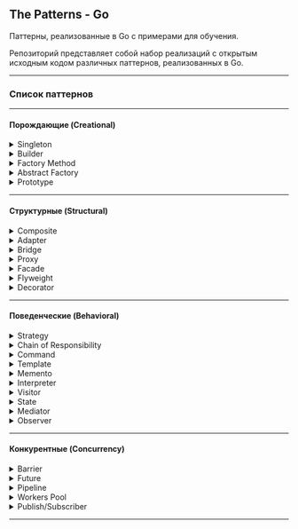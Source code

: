 ## The Patterns - Go
Паттерны, реализованные в Go с примерами для обучения.

Репозиторий представляет собой набор реализаций с открытым исходным кодом различных паттернов, реализованных в Go.
*******************************************
### Список паттернов
*******************************************
#### Порождающие (Creational) 
<details><summary> Singleton</summary>

### Singleton — наличие уникального экземпляра типа во всей программе

### Описание

Шаблон Singleton легко запомнить. Как следует из названия, он предоставляет единственный экземпляр объекта и гарантирует отсутствие дубликатов.
При первом вызове экземпляра он создается, а затем повторно используется всеми частями в приложении, которое должно использовать это конкретное поведение.
Шаблон Singleton используется во многих различных ситуациях. Например:
* Если вы хотите использовать одно и то же соединение с базой данных для выполнения каждого запроса.
* Когда вы открываете соединение Secure Shell (SSH) с сервером для выполнения нескольких задач, и не хотите заново открывать соединение для каждой задачи.
* Если вам нужно ограничить доступ к какой-либо переменной или пространству, вы используете Singleton как дверь к этой переменной.


### Пример — уникальный счетчик
В качестве примера объекта, будет уникальный счетчик, для которого мы должны убедиться, что существует только один такой экземпляр, счетчик будет содержать количество вызовов во время исполнения программы. Неважно, сколько у нас экземпляров счетчика, все они будут считать одно и то же значение, и оно должно быть согласовано между экземплярами.

Требования и критерии приемлемости:
* Если счетчик ранее не создавался, создается новый со значением 0.
* Если счетчик уже создан, возвращается экземпляр, содержащий фактический
  счетчик.
* Если мы вызываем метод `AddOne()`, счетчик должен быть увеличен на 1.

### Реализация

```go
package singleton

type Singleton interface {
	AddOne() int
}

type singleton struct {
	count int
}

var instance *singleton

func GetInstance() Singleton {
	if instance == nil {
		instance = new(singleton)
	}
	return instance
}

func (s *singleton) AddOne() int {
	s.count++
	return s.count
}
```

### Тесты

```go
package singleton

import "testing"

func TestGetInstance(t *testing.T) {
	counter1 := GetInstance()

	if counter1 == nil {
		t.Error("expected pointer to Singleton after " +
			"calling GetInstance(), not nil\n")
	}
	expectedCounter := counter1

	currentCount := counter1.AddOne()
	if currentCount != 1 {
		t.Errorf("after AddOne() the count must be" +
			" 1 but it is %d\n", currentCount)
	}

	counter2 := GetInstance()
	if counter2 != expectedCounter {
		t.Error("expected same instance in counter2 but" +
			" it got a different instance\n")
	}

	currentCount = counter2.AddOne()
	if currentCount != 2 {
		t.Errorf("after AddOne() the count must be" +
			" 2 but it is %d\n", currentCount)
	}
}

```


</details>

<details><summary> Builder</summary>

### Builder — повторное использование алгоритма для создания множества реализаций интерфейса

### Описание

Шаблон Builder помогает нам создавать сложные объекты без непосредственного создания их структуры или написания необходимой логики. Представьте себе объект, который может иметь десятки полей, сами по себе являющимися более сложными структурами. Теперь представьте, что у вас есть много объектов с такими характеристиками. Здесь и пригодится Builder, чтобы не писать логику для создания всех этих объектов.

Шаблон проектирования Builder пытается:
* Абстрагировать сложные создания, чтобы создание объекта было отделено от пользователя объекта.
* Создать объект шаг за шагом, заполнив его поля и создав встроенные объекты.
* Реализовать повторное использование алгоритма создания объекта между многими объектами

### Пример – производство автомобилей
Шаблон проектирования Builder обычно описывается как отношения между Директором, несколькими Строителями и Продуктом, который они создают. Мы создадим конструктор транспортных средств. Процесс создания транспортного средства (продукта) более или менее одинаков для всех видов транспортных средств — нужно выбрать тип транспортного средства, собрать конструкцию, поместить колеса и расставить сиденья. Мы построим автомобиль и мотоцикл (два Строителя) с этим описанием. В примере директор представлен типом `ManufacturingDirector`.

Требования и критерии приемлемости:
* Должен быть производственный тип, который строит все, что нужно транспортному средству.
* При использовании сборщика автомобилей необходимо вернуть VehicleProduct с четырьмя колесами, пятью сиденьями и структурой, определенной как Car.
* При использовании сборщика мотоциклов необходимо вернуть VehicleProduct с двумя колесами, двумя сиденьями и структурой, определенной как Motorbike.
* VehicleProduct, созданный любым компоновщиком BuildProcess, должен быть открыт для модификаций.

### Реализация
```go
package builder

type BuildProcess interface {
	SetWheels() BuildProcess
	SetSeats() BuildProcess
	SetStructure() BuildProcess
	Build() VehicleProduct
}

type ManufacturingDirector struct {
	builder BuildProcess
}

func (f *ManufacturingDirector) Construct() {
	f.builder.SetSeats().SetStructure().SetWheels()
}

func (f *ManufacturingDirector) SetBuilder(b BuildProcess) {
	f.builder = b
}

type VehicleProduct struct {
	Wheels    int
	Seats     int
	Structure string
}

type CarBuilder struct {
	v VehicleProduct
}

func (c *CarBuilder) SetWheels() BuildProcess {
	c.v.Wheels = 4
	return c
}

func (c *CarBuilder) SetSeats() BuildProcess {
	c.v.Seats = 5
	return c
}

func (c *CarBuilder) SetStructure() BuildProcess {
	c.v.Structure = "Car"
	return c
}

func (c *CarBuilder) Build() VehicleProduct {
	return c.v
}

type BikeBuilder struct {
	v VehicleProduct
}

func (b *BikeBuilder) SetWheels() BuildProcess {
	b.v.Wheels = 2
	return b
}

func (b *BikeBuilder) SetSeats() BuildProcess {
	b.v.Seats = 2
	return b
}

func (b *BikeBuilder) SetStructure() BuildProcess {
	b.v.Structure = "Motorbike"
	return b
}

func (b *BikeBuilder) Build() VehicleProduct {
	return b.v
}

```
### Тесты
```go
package builder

import "testing"

func TestCarBuilder(t *testing.T) {
	manufacturingComplex := ManufacturingDirector{}

	carBuilder := &CarBuilder{}
	manufacturingComplex.SetBuilder(carBuilder)
	manufacturingComplex.Construct()

	car := carBuilder.Build()

	if car.Wheels != 4 {
		t.Errorf("wheels on a car must be 4"+
			" and they were %d \n", car.Wheels)
	}

	if car.Structure != "Car" {
		t.Errorf("structure on a car must be "+
			"'Car' and was %s \n", car.Structure)
	}

	if car.Seats != 5 {
		t.Errorf("seats on a car must be 5"+
			" and they were %d \n", car.Seats)
	}
}

func TestBikeBuilder(t *testing.T) {
	manufacturingComplex := ManufacturingDirector{}

	bikeBuilder := &BikeBuilder{}
	manufacturingComplex.SetBuilder(bikeBuilder)
	manufacturingComplex.Construct()

	motorbike := bikeBuilder.Build()
	motorbike.Seats = 1

	if motorbike.Wheels != 2 {
		t.Errorf("wheels on a motorbike must be 2"+
			" and they were %d\n", motorbike.Wheels)
	}

	if motorbike.Structure != "Motorbike" {
		t.Errorf("Structure on a motorbike must"+
			" be 'Motorbike' and was %s\n", motorbike.Structure)
	}
}

```
</details>

<details><summary> Factory Method</summary>

### Factory Method — делегирование создания разных видов объектов

### Описание
При использовании шаблона проектирования Factory мы получаем дополнительный уровень инкапсуляции, чтобы наша программа могла расти в контролируемой среде. С помощью Factory Method мы делегируем создание семейств объектов другому пакету или объекту, чтобы абстрагироваться от знаний о пуле возможных объектов, которые мы могли бы использовать. Представьте, что вы хотите организовать свой отдых с помощью туристического агентства. Вы не занимаетесь гостиницами и путешествиями, а просто сообщаете агентству интересующее вас направление, чтобы оно предоставило вам все необходимое. Турагентство представляет собой Фабрику путешествий.

Цели шаблона проектирования Factory Method:
* Делегирование создания новых экземпляров структур в другую часть программы
* Работа на уровне интерфейса вместо конкретных реализаций
* Группировка семейств объектов для получения создателя объектов семейства

### Пример — Factory Method способов оплаты для магазина
В нашем примере мы собираемся реализовать метод платежей Factory, который
предоставить нам различные способы оплаты в магазине. В начале у нас будет два способа оплаты – наличные и кредитная карта. У нас также будет интерфейс с методом Pay, который должна реализовать каждая структура, используемая в качестве метода оплаты.

Требования и критерии приемлемости:
* Нужно иметь общий метод для каждого метода оплаты под названием Pay.
* Реализовать возможность делегировать создание способов оплаты Factory Method.
* Создать возможность добавлять в библиотеку дополнительные способы оплаты, просто добавляя их в Factory Method.

### Реализация
```go
package factory

import (
	"fmt"
)

type PaymentMethod interface {
	Pay(amount float32) string
}

const (
	Cash      = 1
	DebitCard = 2
)

func GetPaymentMethod(m int) (PaymentMethod, error) {
	switch m {
	case Cash:
		return new(CashPM), nil
	case DebitCard:
		return new(DebitCardPM), nil
	default:
		return nil, fmt.Errorf("payment method %d not recodnized\n", m)
	}
}

type CashPM struct{}
type DebitCardPM struct{}

func (c *CashPM) Pay(amount float32) string {
	return fmt.Sprintf("%0.2f paid using cash\n", amount)
}

func (d *DebitCardPM) Pay(amount float32) string {
	return fmt.Sprintf("%0.2f paid using debit card\n", amount)
}

```

### Тесты
```go
package factory

import (
	"strings"
	"testing"
)

func TestGetPaymentMethodCash(t *testing.T) {
	payment, err := GetPaymentMethod(Cash)
	if err != nil {
		t.Fatal("a payment method of type 'Cash' must exist")
	}

	msg := payment.Pay(10.30)
	if !strings.Contains(msg, "paid using cash") {
		t.Error("the cash payment method message wasn't correct")
	}
	t.Log("LOG:", msg)
}

func TestGetPaymentMethodDebitCard(t *testing.T) {
	payment, err := GetPaymentMethod(DebitCard)
	if err != nil {
		t.Fatal("a payment method of type 'DebitCard' must exist")
	}

	msg := payment.Pay(22.30)
	if !strings.Contains(msg, "paid using debit card") {
		t.Error("the debit card payment method message wasn't correct")
	}

	t.Log("LOG:", msg)
}

func TestGetPaymentMethodNonExistent(t *testing.T) {
	_, err := GetPaymentMethod(20)
	if err == nil {
		t.Error("a payment method with ID 20 must return an error")
	}
	t.Log("LOG:", err)
}

```
</details>

<details><summary> Abstract Factory</summary>

### Abstract Factory – фабрика фабрик

### Описание
Шаблон проектирования Abstract Factory — это новый уровень группировки для получения более крупного (и более сложного) составного объекта, который используется через его интерфейсы. Идея группировки объектов в семейства и группирования семейств состоит в том, чтобы иметь большие фабрики, которые можно было бы взаимозаменяемо и легче расширять.

Группировка связанных семейств объектов очень удобна, когда количество объектов растет настолько, что создание уникальной точки для их всех кажется единственным способом добиться гибкости создания объектов во время выполнения. Вам должны быть ясны следующие цели метода абстрактной фабрики:
* Обеспечение нового уровня инкапсуляции для фабричных методов, которые возвращают общий интерфейс для всех фабрик.
* Группировка обычных фабрик в суперфабрику (также называемую фабрикой фабрик).

### Пример – автозавод по производству мотоциклов и машин

В примере мы собираемся повторно использовать фабрику, которую создали в шаблоне проектирования Builder. В конце концов, результатом будет являться фабрика фабрик мотоциклов и машин, которые в свою очередь будут производить различные виды мотоциклов и машин соответственно.

Требования и критерии приемлемости:
* Мы должны получить объект Vehicle, используя фабрику, возвращенную абстрактной фабрикой.
* Транспортное средство должно быть конкретной реализацией мотоцикла или автомобиля, которая реализует оба интерфейса (транспортное средство и автомобиль или транспортное средство и мотоцикл).

### Реализация

```go
package abstractFactory

import "fmt"

type Vehicle interface {
	NumWheels() int
	NumSeats() int
}

type VehicleFactory interface {
	NewVehicle(v int) (Vehicle, error)
}

const (
	CarFactoryType       = 1
	MotorbikeFactoryType = 2
)

func BuildFactory(f int) (VehicleFactory, error) {
	switch f {
	case CarFactoryType:
		return new(CarFactory), nil
	case MotorbikeFactoryType:
		return new(MotorbikeFactory), nil
	default:
		return nil, fmt.Errorf("factory with id %d not recognized \n", f)
	}
}

// Factory of factories

const (
	LuxuryCarType = 1
	FamilyCarType = 2
)

type CarFactory struct{}

func (c *CarFactory) NewVehicle(v int) (Vehicle, error) {
	switch v {
	case LuxuryCarType:
		return new(LuxuryCar), nil
	case FamilyCarType:
		return new(FamilyCar), nil
	default:
		return nil, fmt.Errorf("vehicle of type %d not recognized\n", v)
	}
}

const (
	SportMotorbikeType  = 1
	CruiseMotorbikeType = 2
)

type MotorbikeFactory struct{}

func (m *MotorbikeFactory) NewVehicle(v int) (Vehicle, error) {
	switch v {
	case SportMotorbikeType:
		return new(SportMotorbike), nil
	case CruiseMotorbikeType:
		return new(CruiseMotorbike), nil
	default:
		return nil, fmt.Errorf("vehicle of type %d not recognized\n", v)
	}
}

// for Car Factory

type Car interface {
	NumDoors() int
}

type LuxuryCar struct{}

func (*LuxuryCar) NumDoors() int {
	return 4
}

func (*LuxuryCar) NumWheels() int {
	return 4
}

func (*LuxuryCar) NumSeats() int {
	return 5
}

type FamilyCar struct{}

func (*FamilyCar) NumDoors() int {
	return 5
}

func (*FamilyCar) NumWheels() int {
	return 4
}

func (*FamilyCar) NumSeats() int {
	return 5
}

// For Motorbike Factory

type Motorbike interface {
	GetMotorbikeType() int
}

type SportMotorbike struct{}

func (s *SportMotorbike) NumWheels() int {
	return 2
}

func (s *SportMotorbike) NumSeats() int {
	return 1
}

func (s *SportMotorbike) GetMotorbikeType() int {
	return SportMotorbikeType
}

type CruiseMotorbike struct{}

func (c *CruiseMotorbike) NumWheels() int {
	return 2
}

func (c *CruiseMotorbike) NumSeats() int {
	return 2
}

func (c *CruiseMotorbike) GetMotorbikeType() int {
	return CruiseMotorbikeType
}

```

### Тесты

```go
package abstractFactory

import "testing"

func TestMotorbikeFactory(t *testing.T) {
	motorbikeF, err := BuildFactory(MotorbikeFactoryType)
	if err != nil {
		t.Fatal(err)
	}

	motorbikeVehicle, err := motorbikeF.NewVehicle(SportMotorbikeType)
	if err != nil {
		t.Fatal(err)
	}

	t.Logf("motorbike vehicle has %d wheels\n",
		motorbikeVehicle.NumWheels())

	sportBike, ok := motorbikeVehicle.(Motorbike)
	if !ok {
		t.Fatal("struct assertion has failed")
	}

	t.Logf("sport motorbike has type %d\n", sportBike.GetMotorbikeType())
}

func TestCarFactory(t *testing.T) {
	carF, err := BuildFactory(CarFactoryType)
	if err != nil {
		t.Fatal(err)
	}
	carVehicle, err := carF.NewVehicle(LuxuryCarType)
	if err != nil {
		t.Fatal(err)
	}
	t.Logf("Car vehicle has %d seats\n", carVehicle.NumWheels())
	luxuryCar, ok := carVehicle.(Car)
	if !ok {
		t.Fatal("Struct assertion has failed")
	}
	t.Logf("Luxury car has %d doors.\n", luxuryCar.NumDoors())
}

```
</details>

<details><summary> Prototype</summary>

### Prototype — избегание создания повторяющихся объектов

### Описание

Целью шаблона Prototype является наличие объекта или набора объектов, которые уже созданы во время компиляции, с возможностью клонирования их сколько угодно раз во время выполнения. Это полезно, например, в качестве шаблона по умолчанию для пользователя, который только что зарегистрировался на вашей веб-странице, или тарифного плана по умолчанию в каком-либо сервисе. Основное различие между этим шаблоном и шаблоном Builder заключается в том, что объекты клонируются для пользователя, а не создаются во время выполнения. Вы также можете создать решение, подобное кешу, сохраняя информацию с помощью Prototype.

### Пример — магазин рубашек

Мы создадим небольшой компонент воображаемого магазина рубашек, в котором будет несколько рубашек со стандартными цветами и ценами. У каждой рубашки также будет единица складского учета (SKU - Stock Keeping Unit) — система для идентификации предметов, хранящихся в определенном месте).

Чтобы добиться того, что описано в примере, мы будем использовать прототип рубашки. Каждый раз, когда нам нужна новая рубашка, мы берем этот прототип, клонируем его и работаем с ним.
Требования и критерии приемлемости:
* Иметь объект-прототип рубашки и интерфейс для запроса разных типов рубашек (белых, черных и синих по 15.00, 16.00 и 17.00 долларов соответственно)
* Когда вы просите белую рубашку, необходимо сделать клон белой рубашки, и новый экземпляр должен отличаться от исходного.
* Артикул (SKU) созданного объекта не должен влиять на создание нового объекта.
* Метод info должен предоставить всю информацию, доступную в полях экземпляра.


### Реализация
```go
package prototype

import "fmt"

type ShirtCloner interface {
	GetClone(s int) (ItemInfoGetter, error)
}

const (
	White = 1
	Black = 2
	Blue  = 3
)

func GetShirtsCloner() ShirtCloner {
	return new(ShirtsCache)
}

type ShirtsCache struct {
}

func (sh *ShirtsCache) GetClone(s int) (ItemInfoGetter, error) {
	switch s {
	case White:
		newItem := *whitePrototype
		return &newItem, nil
	case Black:
		newItem := *blackPrototype
		return &newItem, nil
	case Blue:
		newItem := *bluePrototype
		return &newItem, nil
	default:
		return nil, fmt.Errorf("shirt model not recognized")
	}
}

type ItemInfoGetter interface {
	GetInfo() string
}

type ShirtColor byte

type Shirt struct {
	Price float32
	SKU   string
	Color ShirtColor
}

func (s *Shirt) GetInfo() string {
	return fmt.Sprintf("Shirt with SKU '%s' and Color id %d that costs%f\n", 
		s.SKU, s.Color, s.Price)
}

func (s *Shirt) GetPrice() float32 {
	return s.Price
}

var whitePrototype *Shirt = &Shirt{
	Price: 15.00,
	SKU:   "empty",
	Color: White,
}

var blackPrototype *Shirt = &Shirt{
	Price: 16.00,
	SKU:   "empty",
	Color: Black,
}

var bluePrototype *Shirt = &Shirt{
	Price: 17.00,
	SKU:   "empty",
	Color: Blue,
}

```

### Тесты

```go
package prototype

import "testing"

func TestClone(t *testing.T) {
	shirtCache := GetShirtsCloner()
	if shirtCache == nil {
		t.Fatal("received cache was nil")
	}

	item1, err := shirtCache.GetClone(White)
	if err != nil {
		t.Error(err)
	}

	if item1 == whitePrototype {
		t.Error("item1 cannot be equal to the white prototype")
	}

	shirt1, ok := item1.(*Shirt)
	if !ok {
		t.Fatal("type assertion for shirt couldn't be done successfully")
	}
	shirt1.SKU = "abbcc"

	item2, err := shirtCache.GetClone(White)
	if err != nil {
		t.Error(err)
	}

	shirt2, ok := item2.(*Shirt)
	if !ok {
		t.Fatal("type assertion for shirt couldn't be done successfully")
	}

	if shirt1.SKU == shirt2.SKU {
		t.Error("SKU's of shirt1 and shirt2 must be different")
	}

	if shirt1 == shirt2 {
		t.Error("Shirt 1 cannot be equal to Shirt 2")
	}

	t.Logf("LOG: %s", shirt1.GetInfo())
	t.Logf("LOG: %s", shirt2.GetInfo())
	t.Logf("LOG: The memory positions of the shirts are different" +
		" %p != %p\n\n", &shirt1, &shirt2)
}

```

</details>

********************************************
#### Структурные (Structural)
<details><summary> Composite</summary>

### Composite — альтернатива наследования

### Описание

Шаблон проектирования Composite предпочитает композицию наследованию. Подход «композиция вместо наследования» был предметом дискуссий среди инженеров с девяностых годов. В общем, в Go нет наследования, потому что оно ему не нужно! В шаблоне проектирования Composite вы будете создавать иерархии и деревья объектов. Объекты имеют разные объекты со своими полями и методами внутри них. Этот подход очень мощный и решает многие проблемы наследования и множественного наследования.

Цель паттерна Composite состоит в том, чтобы избежать иерархического ада, когда сложность приложения может слишком сильно возрасти и это повлияет на ясность кода.

### Пример — пловец и акула

Типичная проблема наследования возникает, когда у вас есть объект, наследуемый от двух совершенно разных классов, между которыми нет абсолютно никакой связи. Представьте спортсмена, который тренируется и является пловцом с умением плавать:
* Athlete имеет метод Train().
* Swimmer имеет метод Swim().

Swimmer наследуется от Athlete, поэтому он наследует его метод Train и объявляет собственный метод Swim. У вас также может быть велосипедист, который также является спортсменом и объявляет метод Ride.
А теперь представьте себе Animal, например Shark, которая плавает, как и Swimmer. Ничего фантастического. Итак, как решить эту проблему? Акула не может быть пловцом, который еще и тренируется. Акулы не тренируются (насколько я знаю!).

Требования и критерии приемлемости:
* У нас должна быть структура Athlete с методом Train
* У нас должен быть Swimmer с методом Swim
* У нас должна быть структура Animal с методом Eat
* У нас должна быть структура Shark с методом Swim, который используется совместно со Swimmer

В Go мы можем использовать два типа композиции — прямую композицию и встраиваемую композицию. Сначала мы решим эту проблему, используя прямую композицию, которая имеет все необходимое в виде полей внутри структуры.


### Реализация с помощью нулевой инициализации
```go
package composite

import "fmt"

// Athlete

type Athlete struct {}

func (a *Athlete) Train() {
	fmt.Println("Training...")
}

type CompositeSwimmerA struct {
	MyAthlete Athlete
	MySwim    func()
}

// Animal

type Animal struct {}

func (a *Animal) Eat() {
	fmt.Println("Eating...")
}

type Shark struct {
	Animal
	Swim func()
}

// Method for athlete and fish

func Swim() {
	fmt.Println("Swimming...")
```
### Реализация с помощью интерфейсов
```go
type Swimmer interface {
	Swim()
}

type Trainer interface {
	Train()
}

type SwimmerImpl struct{}

func (s *SwimmerImpl) Swim() {
	fmt.Println("Swimming...")
}

type CompositeSwimmerB struct {
	Trainer
	Swimmer
}
```
### Тесты
```go
package composite

import (
	"testing"
)

func TestAthleteA(t *testing.T) {
	swimmer := CompositeSwimmerA{
		MySwim: Swim,
	}

	swimmer.MyAthlete.Train()
	swimmer.MySwim()
}

func TestAnimal(t *testing.T) {
	fish := Shark{
		Swim: Swim,
	}
	fish.Eat()
	fish.Swim()
}

func TestAthleteB(t *testing.T) {
	swimmer := CompositeSwimmerB{
		Trainer: &Athlete{},
		Swimmer: &SwimmerImpl{},
	}

	swimmer.Train()
	swimmer.Swim()
}

```
### Binary Tree compositions

Другой очень распространенный подход к шаблону Composite — это работа со структурами двоичного дерева. В двоичном дереве вам нужно хранить экземпляры самого себя в поле:
```go
type Tree struct {
	LeafValue int
	Right     *Tree
	Left      *Tree
}
```
Это своего рода рекурсивная композиция, и из-за природы рекурсивности мы должны использовать указатели, чтобы компилятор знал, сколько памяти он должен зарезервировать для этой структуры. В нашей структуре Tree хранится объект LeafValue для каждого экземпляра и новое дерево в его полях Right и Left.
С помощью этой структуры мы могли бы создать объект и написать тест:
```go
func TestBinaryTree(t *testing.T) {
	root := Tree{
		LeafValue: 0,
		Left: &Tree{
			LeafValue: 5,
			Right:     &Tree{6, nil, nil},
			Left:      nil,
		},
		Right: &Tree{4, nil, nil},
	}
	right := root.Left.Right.LeafValue
	if right != 6 {
		t.Errorf("wrong result, must be 6, not %v", right)
	}
}
```
</details>

<details><summary> Adapter</summary>

### Adapter — помощь в поддержке open/closed принципа в приложении

### Описание
Adapter очень полезен, когда, например, интерфейс устаревает и его
невозможно заменить легко или быстро. Вместо этого вы создаете новый интерфейс для удовлетворения текущих потребностей вашего приложения, которое под капотом использует реализации старого интерфейса.
Адаптер также помогает нам поддерживать принцип open/closed в наших приложениях, делая их более предсказуемыми.
Принцип open/closed впервые был сформулирован Бертраном Мейером в его книге «Object-Oriented Software Construction». Он заявил, что код должен быть открыт для новых функций, но закрыт для модификаций. Это подразумевает несколько вещей. С одной стороны, мы должны стараться писать расширяемый код, а не только работающий. В то же время мы должны стараться не модифицировать исходный код (ваш или чужой) насколько это возможно, потому что мы не всегда осознаем последствия этой модификации.

Шаблон проектирования Adapter помогает удовлетворить потребности двух частей кода, которые поначалу несовместимы. Это ключевой момент, который следует учитывать при принятии решения о том, подходит ли Adapter для решения вашей задачи.

### Пример — старый и новый Printer

В примере у нас будет старый интерфейс Printer и новый. Пользователи нового интерфейса хотят, чтобы им был доступен и старый интерфейс с дополнительной пометкой. Нам нужен Adapter, чтобы пользователи могли при необходимости использовать старые реализации (например, для работы с каким-то устаревшим кодом)

Требования и критерии приемлемости:
* Нужно создать Adapter, реализующий интерфейс ModernPrinter
* Новый объект Adapter должен содержать экземпляр интерфейса LegacyPrinter
* При использовании ModernPrinter он должен вызывать интерфейс LegacyPrinter под капотом, добавляя к нему текстовый префикс Adapter

### Реализация
```go
package adapter

import "fmt"

// legacy printer

type LegacyPrinter interface {
	Print(s string) string
}
type MyLegacyPrinter struct{}

func (l *MyLegacyPrinter) Print(s string) (newMsg string) {
	newMsg = fmt.Sprintf("Legacy Printer: %s", s)
	println(newMsg)
	return
}

// modern printer

type ModernPrinter interface {
	PrintStored() string
}

// printer adapter

type PrinterAdapter struct {
	OldPrinter LegacyPrinter
	Msg        string
}

func (p *PrinterAdapter) PrintStored() (newMsg string) {
	if p.OldPrinter != nil {
		newMsg = fmt.Sprintf("Adapter: %s", p.Msg)
		newMsg = p.OldPrinter.Print(newMsg)
	} else {
		newMsg = p.Msg
	}
	return
}
```

### Тесты
```go
package adapter

import "testing"

func TestAdapter(t *testing.T) {
	msg := "Hello World!"

	adapter := PrinterAdapter{OldPrinter: &MyLegacyPrinter{}, Msg: msg}
	returnedMsg := adapter.PrintStored()

	if returnedMsg != "Legacy Printer: Adapter: Hello World!" {
		t.Errorf("message didn't match: %s\n", returnedMsg)
	}

	adapter = PrinterAdapter{OldPrinter: nil, Msg: msg}
	returnedMsg = adapter.PrintStored()
	if returnedMsg != "Hello World!" {
		t.Errorf("message didn't match: %s\n", returnedMsg)
	}
}

```
</details>

<details><summary> Bridge</summary>

### Bridge — отделение абстракции от реализации

### Описание

Паттерн Bridge — это паттерн с немного загадочным определением из оригинальной книги «Gang of Four». Он отделяет абстракцию от ее реализации, так что они могут меняться независимо друг от друга. Это загадочное объяснение просто означает, что вы можете отделить даже самую базовую форму функциональности: отделить объект от того, что он делает.

Целью шаблона Bridge является придание гибкости структуре, которая часто изменяется. Знание входных и выходных данных метода позволяет нам изменять код, не зная о нем слишком много, и оставляя обеим сторонам свободу для более легкого изменения.

### Пример — два Printer и два метода Print для каждого
Для нашего примера мы перейдем к абстракции консольного принтера, чтобы упростить его. У нас будет две реализации. Первый будет писать в консоль. Вторую запись мы сделаем в интерфейс io.Writer, чтобы обеспечить большую гибкость решения. У нас также будет два абстрактных объекта-пользователя реализаций — Normal, который будет использовать каждую реализацию прямым образом, и реализация Packt, которая добавит предложение `Message from Packt:` к распечатываемому сообщению.
В конце у нас будет два объекта абстракции, которые имеют две разные реализации их функциональности. Итак, фактически у нас будет 4 возможных комбинации функциональности объектов.

Требования и критерии приемлемости:
* PrinterAPI, который принимает сообщение для печати
* Реализация API, которая просто выводит сообщение на консоль
* Реализация API, которая печатает в интерфейсе io.Writer
* Абстракция Printer с методом Print для реализации в типах печати
* Normal Printer, который реализует Printer и PrinterAPI интерфейс
* Normal Printer перенаправит сообщение непосредственно в реализацию
* Принтер Packt, который реализует абстракцию Printer и интерфейс PrinterAPI
* Принтер Packt добавит сообщение `Message from Packt:` ко всем распечаткам

### Реализация
```go
package bridge

import (
	"errors"
	"fmt"
	"io"
)

type PrinterAPI interface {
	PrintMessage(string) error
}

type PrinterImpl1 struct{}

func (d *PrinterImpl1) PrintMessage(msg string) error {
	fmt.Printf("%s\n", msg)
	return nil
}

type PrinterImpl2 struct {
	Writer io.Writer
}

func (d *PrinterImpl2) PrintMessage(msg string) error {
	if d.Writer == nil {
		return errors.New("you need to pass an io.Writer to PrinterImpl2")
	}
	fmt.Fprintf(d.Writer, "%s", msg)
	return nil
}

type PrinterAbstraction interface {
	Print() error
}

type NormalPrinter struct {
	Msg     string
	Printer PrinterAPI
}

func (c *NormalPrinter) Print() error {
	c.Printer.PrintMessage(c.Msg)
	return nil
}

type PacktPrinter struct {
	Msg     string
	Printer PrinterAPI
}

func (c *PacktPrinter) Print() error {
	c.Printer.PrintMessage(fmt.Sprintf("Message from Packt: %s", c.Msg))
	return nil
}
```

### Тесты
```go
package bridge

import (
	"errors"
	"strings"
	"testing"
)

func TestPrintAPI(t *testing.T) {
	api1 := PrinterImpl1{}

	err := api1.PrintMessage("Hello")
	if err != nil {
		t.Errorf("error trying to use the API!"+
			" implementation: Message: %s\n", err.Error())
	}
}

type TestWriter struct {
	Msg string
}

func (t *TestWriter) Write(p []byte) (n int, err error) {
	n = len(p)
	if n > 0 {
		t.Msg = string(p)
		return n, nil
	}
	err = errors.New("content received on Writer was empty")
	return
}

func TestPrintApi2(t *testing.T) {
	api2 := PrinterImpl2{}

	err := api2.PrintMessage("Hello")
	if err != nil {
		expectedErrorMsg := "you need to pass an io.Writer to PrinterImpl2"
		if !strings.Contains(err.Error(), expectedErrorMsg) {
			t.Errorf("Error message was not correct.\n Actual:"+
				" %s \nExpected: %s\n", err.Error(), expectedErrorMsg)
		}
	}

	testWriter := TestWriter{}
	api2 = PrinterImpl2{Writer: &testWriter}

	expectedMsg := "Hello"
	err = api2.PrintMessage(expectedMsg)
	if err != nil {
		t.Errorf("error trying to use the API2"+
			"  implementation: %s\n", err.Error())
	}

	if testWriter.Msg != expectedMsg {
		t.Fatalf("API2 did not write corretly on the io.Writer."+
			" \nActual: %s \nExpected: %s\n", testWriter.Msg, expectedMsg)
	}
}

func TestNormalPrinter_Print(t *testing.T) {
	expectedMsg := "Hello io.Writer"

	normal := NormalPrinter{
		Msg:     expectedMsg,
		Printer: &PrinterImpl1{},
	}

	err := normal.Print()
	if err != nil {
		t.Errorf(err.Error())
	}

	testWriter := TestWriter{}
	normal = NormalPrinter{
		Msg: expectedMsg,
		Printer: &PrinterImpl2{
			Writer: &testWriter,
		},
	}
	err = normal.Print()
	if err != nil {
		t.Error(err.Error())
	}

	if testWriter.Msg != expectedMsg {
		t.Errorf("the expected message on the io.Writer doesn't match actual."+
			"\nActual: %s\nExpected: %s\n", testWriter.Msg, expectedMsg)
	}
}

func TestPacktPrinter_Print(t *testing.T) {
	passedMessage := "Hello io.Writer"
	expectedMessage := "Message from Packt: Hello io.Writer"
	packt := PacktPrinter{
		Msg:     passedMessage,
		Printer: &PrinterImpl1{},
	}
	err := packt.Print()
	if err != nil {
		t.Errorf(err.Error())
	}
	testWriter := TestWriter{}
	packt = PacktPrinter{
		Msg: passedMessage,
		Printer: &PrinterImpl2{
			Writer: &testWriter,
		},
	}
	err = packt.Print()
	if err != nil {
		t.Error(err.Error())
	}
	if testWriter.Msg != expectedMessage {
		t.Errorf("The expected message on the io.Writer doesn't match actual.\n"+
			"Actual: %s\nExpected: %s\n", testWriter.Msg, expectedMessage)
	}
}
```
</details>

<details><summary> Proxy</summary>
в процессе ...
</details>

<details><summary> Facade</summary>
в процессе ...
</details>

<details><summary> Flyweight</summary>
в процессе ...
</details>

<details><summary> Decorator</summary>
в процессе ...
</details>

********************************************
#### Поведенческие (Behavioral)
<details><summary> Strategy</summary>
в процессе ...
</details>

<details><summary> Chain of Responsibility</summary>
в процессе ...
</details>

<details><summary> Command</summary>
в процессе ...
</details>

<details><summary> Template</summary>
в процессе ...
</details>

<details><summary> Memento</summary>
в процессе ...
</details>

<details><summary> Interpreter</summary>
в процессе ...
</details>

<details><summary> Visitor</summary>
в процессе ...
</details>

<details><summary> State</summary>
в процессе ...
</details>

<details><summary> Mediator</summary>
в процессе ...
</details>

<details><summary> Observer</summary>
в процессе ...
</details>

********************************************
#### Конкурентные (Concurrency)
<details><summary> Barrier</summary>
в процессе ...
</details>

<details><summary> Future</summary>
в процессе ...
</details>

<details><summary> Pipeline</summary>
в процессе ...
</details>

<details><summary> Workers Pool</summary>
в процессе ...
</details>

<details><summary> Publish/Subscriber</summary>
в процессе ...
</details>



********************************************